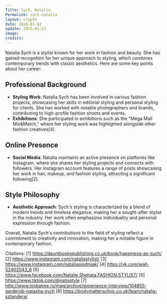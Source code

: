 ```yaml
---
Title: Sych, Natalia
Permalink: sych-natalia
layout: crypto
date: 2018-01-02
update: 2025-01-23
image:
credits:
---
```


Natalia Sych is a stylist known for her work in fashion and beauty. She has gained recognition for her unique approach to styling, which combines contemporary trends with classic aesthetics. Here are some key points about her career:

## Professional Background
- **Styling Work**: Natalia Sych has been involved in various fashion projects, showcasing her skills in editorial styling and personal styling for clients. She has worked with notable photographers and brands, contributing to high-profile fashion shoots and events.
- **Exhibitions**: She participated in exhibitions such as the "Mega Mall Mix&Match," where her styling work was highlighted alongside other fashion creatives[4].

## Online Presence
- **Social Media**: Natalia maintains an active presence on platforms like Instagram, where she shares her styling projects and connects with followers. Her Instagram account features a range of posts showcasing her work in hair, makeup, and fashion styling, attracting a significant following[2].

## Style Philosophy
- **Aesthetic Approach**: Sych's styling is characterized by a blend of modern trends and timeless elegance, making her a sought-after stylist in the industry. Her work often emphasizes individuality and personal expression through fashion.

Overall, Natalia Sych's contributions to the field of styling reflect a commitment to creativity and innovation, making her a notable figure in contemporary fashion.

Citations:
[1] https://dauntbookspublishing.co.uk/book/happiness-as-such/
[2] https://www.instagram.com/nataliastylist/
[3] https://www.instagram.com/nataliasiodmiak/
[4] https://vk.com/wall-52402043_6
[5] https://www.facebook.com/Natalie.Shehata.FASHION.STYLIST/
[6] https://www.tiktok.com/@natisstyle
[7] http://www.lookatme.ru/mag/archive/experience-interview/104855-garderob-natasha-sych
[8] https://bodymattersclinic.co.uk/team/natalia-sztandera/
